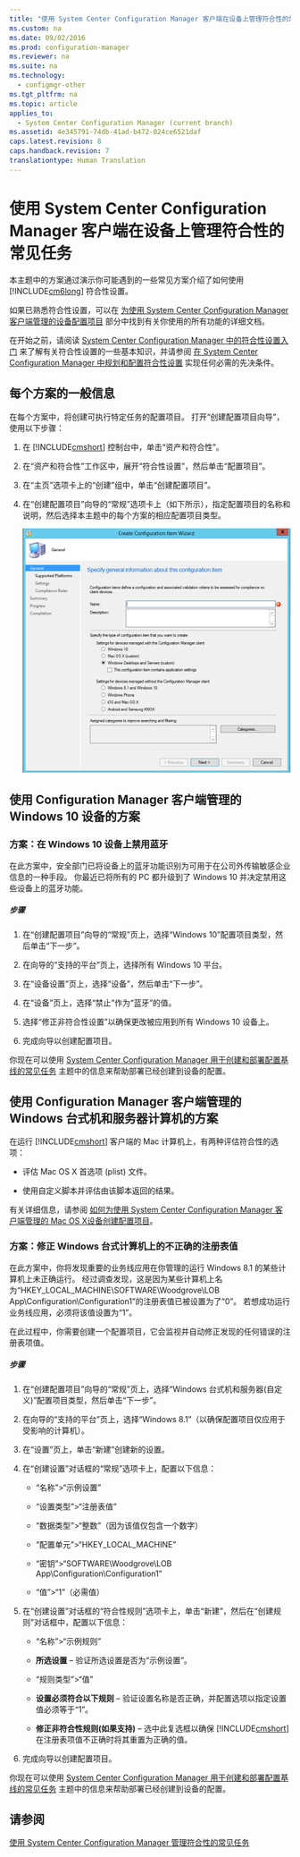 ```yaml
---
title: "使用 System Center Configuration Manager 客户端在设备上管理符合性的常见任务"
ms.custom: na
ms.date: 09/02/2016
ms.prod: configuration-manager
ms.reviewer: na
ms.suite: na
ms.technology: 
  - configmgr-other
ms.tgt_pltfrm: na
ms.topic: article
applies_to: 
  - System Center Configuration Manager (current branch)
ms.assetid: 4e345791-74db-41ad-b472-024ce6521daf
caps.latest.revision: 8
caps.handback.revision: 7
translationtype: Human Translation
---
```

# 使用 System Center Configuration Manager 客户端在设备上管理符合性的常见任务
本主题中的方案通过演示你可能遇到的一些常见方案介绍了如何使用 [!INCLUDE[cm6long](../LocTest/includes/cm6long_md.md)] 符合性设置。  
  
 如果已熟悉符合性设置，可以在 [为使用 System Center Configuration Manager 客户端管理的设备配置项目](../LocTest/Configuration-items-for-devices-managed-with-the-System-Center-Configuration-Manager-client.md) 部分中找到有关你使用的所有功能的详细文档。  
  
 在开始之前，请阅读 [System Center Configuration Manager 中的符合性设置入门](../LocTest/Get-started-with-compliance-settings-in-System-Center-Configuration-Manager.md) 来了解有关符合性设置的一些基本知识，并请参阅 [在 System Center Configuration Manager 中规划和配置符合性设置](../LocTest/Plan-for-and-configure-compliance-settings-in-System-Center-Configuration-Manager.md) 实现任何必需的先决条件。  
  
## 每个方案的一般信息  
 在每个方案中，将创建可执行特定任务的配置项目。 打开“创建配置项目向导”，使用以下步骤：  
  
1.  在 [!INCLUDE[cmshort](../LocTest/includes/cmshort_md.md)] 控制台中，单击“资产和符合性”。  
  
2.  在“资产和符合性”工作区中，展开“符合性设置”，然后单击“配置项目”。  
  
3.  在“主页”选项卡上的“创建”组中，单击“创建配置项目”。  
  
4.  在“创建配置项目”向导的“常规”选项卡上（如下所示），指定配置项目的名称和说明，然后选择本主题中的每个方案的相应配置项目类型。  
  
     ![Shows general page of the create configuration item wizard.](../LocTest/media/Compliance-Settings-Wizard---1.png "Compliance Settings Wizard \- 1")  
  
## 使用 Configuration Manager 客户端管理的 Windows 10 设备的方案  
  
### 方案：在 Windows 10 设备上禁用蓝牙  
 在此方案中，安全部门已将设备上的蓝牙功能识别为可用于在公司外传输敏感企业信息的一种手段。 你最近已将所有的 PC 都升级到了 Windows 10 并决定禁用这些设备上的蓝牙功能。  
  
##### 步骤  
  
1.  在“创建配置项目”向导的“常规”页上，选择“Windows 10”配置项目类型，然后单击“下一步”。  
  
2.  在向导的“支持的平台”页上，选择所有 Windows 10 平台。  
  
3.  在“设备设置”页上，选择“设备”，然后单击“下一步”。  
  
4.  在“设备”页上，选择“禁止”作为“蓝牙”的值。  
  
5.  选择“修正非符合性设置”以确保更改被应用到所有 Windows 10 设备上。  
  
6.  完成向导以创建配置项目。  
  
 你现在可以使用 [System Center Configuration Manager 用于创建和部署配置基线的常见任务](../LocTest/Common-tasks-for-creating-and-deploying-configuration-baselines-with-System-Center-Configuration-Manager.md) 主题中的信息来帮助部署已经创建到设备的配置。  
  
## 使用 Configuration Manager 客户端管理的 Windows 台式机和服务器计算机的方案  
 在运行 [!INCLUDE[cmshort](../LocTest/includes/cmshort_md.md)] 客户端的 Mac 计算机上，有两种评估符合性的选项：  
  
-   评估 Mac OS X 首选项 \(plist\) 文件。  
  
-   使用自定义脚本并评估由该脚本返回的结果。  
  
 有关详细信息，请参阅 [如何为使用 System Center Configuration Manager 客户端管理的 Mac OS X设备创建配置项目](../LocTest/How-to-create-configuration-items-for-Mac-OS-X-devices-managed-with-the-System-Center-Configuration-Manager-client.md)。  
  
### 方案：修正 Windows 台式计算机上的不正确的注册表值  
 在此方案中，你将发现重要的业务线应用在你管理的运行 Windows 8.1 的某些计算机上未正确运行。 经过调查发现，这是因为某些计算机上名为“HKEY\_LOCAL\_MACHINE\\SOFTWARE\\Woodgrove\\LOB App\\Configuration\\Configuration1”的注册表值已被设置为了“0”。 若想成功运行业务线应用，必须将该值设置为“1”。  
  
 在此过程中，你需要创建一个配置项目，它会监视并自动修正发现的任何错误的注册表项值。  
  
##### 步骤  
  
1.  在“创建配置项目”向导的“常规”页上，选择“Windows 台式机和服务器\(自定义\)”配置项目类型，然后单击“下一步”。  
  
2.  在向导的“支持的平台”页上，选择“Windows 8.1”（以确保配置项目仅应用于受影响的计算机）。  
  
3.  在“设置”页上，单击“新建”创建新的设置。  
  
4.  在“创建设置”对话框的“常规”选项卡上，配置以下信息：  
  
    -   “名称”\>“示例设置”  
  
    -   “设置类型”\>“注册表值”  
  
    -   “数据类型”\>“整数”（因为该值仅包含一个数字）  
  
    -   “配置单元”\>“HKEY\_LOCAL\_MACHINE”  
  
    -   “密钥”\>“SOFTWARE\\Woodgrove\\LOB App\\Configuration\\Configuration1”  
  
    -   “值”\>“1”（必需值）  
  
5.  在“创建设置”对话框的“符合性规则”选项卡上，单击“新建”，然后在“创建规则”对话框中，配置以下信息：  
  
    -   “名称”\>“示例规则”  
  
    -   **所选设置** – 验证所选设置是否为“示例设置”。  
  
    -   “规则类型”\>“值”  
  
    -   **设置必须符合以下规则** – 验证设置名称是否正确，并配置选项以指定设置值必须等于“1”。  
  
    -   **修正非符合性规则\(如果支持\)** – 选中此复选框以确保 [!INCLUDE[cmshort](../LocTest/includes/cmshort_md.md)] 在注册表项值不正确时将其重置为正确的值。  
  
6.  完成向导以创建配置项目。  
  
 你现在可以使用 [System Center Configuration Manager 用于创建和部署配置基线的常见任务](../LocTest/Common-tasks-for-creating-and-deploying-configuration-baselines-with-System-Center-Configuration-Manager.md) 主题中的信息来帮助部署已经创建到设备的配置。  
  
## 请参阅  
 [使用 System Center Configuration Manager 管理符合性的常见任务](../LocTest/Common-tasks-for-managing-compliance-with-System-Center-Configuration-Manager.md)